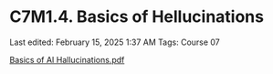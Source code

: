 # C7M1.4. Basics of Hellucinations

Last edited: February 15, 2025 1:37 AM
Tags: Course 07

[Basics of AI Hallucinations.pdf](C7M1%204%20Basics%20of%20Hellucinations%2019a34eba1f3b807c9d7fcf6bada232d8/Basics_of_AI_Hallucinations.pdf)
